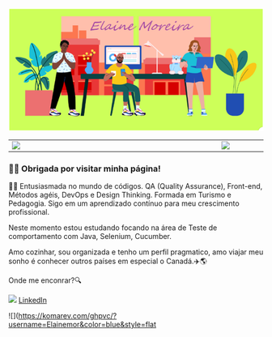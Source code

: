![Capa-do-Perfil](https://github.com/Elainemor/projeto_meu_perfil/blob/master/capa%20para%20github.png)

<center>
<table>
    <tr>
        <td><img width="400px" align="left" src="https://github-readme-stats.vercel.app/api/top-langs/?username=Elainemor&hide=html&layout=compact&theme=buefy" /></td>
        <td><img width="495px" align="left" src="https://github-readme-stats.vercel.app/api?username=Elainemor&theme=buefy"/></td>
    </tr>   
</table>
</center>

### 👋😄 Obrigada por visitar minha página!

👩‍💻 Entusiasmada no mundo de códigos. QA (Quality Assurance), Front-end, Métodos agéis, DevOps e Design Thinking. Formada em Turismo e Pedagogia. 
Sigo em um aprendizado contínuo para meu crescimento profissional.

Neste momento estou estudando focando na área de Teste de comportamento com Java, Selenium, Cucumber.


Amo cozinhar, sou organizada e tenho um perfil pragmatico, amo viajar meu sonho é conhecer outros países em especial o Canadá.✈️🌎

Onde me enconrar?🔍

<a href="https://https://www.linkedin.com/in/elainesouzamoreira/"><img src="https://github.com/Elainemor/elainesouzamoreira/linkedin.png" width="16"></img></a> [LinkedIn](https://www.linkedin.com/in/elainesouzamoreira)

![](https://komarev.com/ghpvc/?username=Elainemor&color=blue&style=flat
